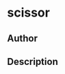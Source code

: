 # scissor

## Author

<!-- Insert Your Name Here -->

## Description

<!-- Describe your example here -->
